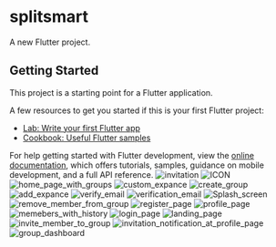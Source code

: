 # splitsmart

A new Flutter project.

## Getting Started

This project is a starting point for a Flutter application.

A few resources to get you started if this is your first Flutter project:

- [Lab: Write your first Flutter app](https://docs.flutter.dev/get-started/codelab)
- [Cookbook: Useful Flutter samples](https://docs.flutter.dev/cookbook)

For help getting started with Flutter development, view the
[online documentation](https://docs.flutter.dev/), which offers tutorials,
samples, guidance on mobile development, and a full API reference.
![invitation](https://github.com/user-attachments/assets/4296f5d1-487e-4807-b7a2-36b2b7633694)
![ICON](https://github.com/user-attachments/assets/4d7525e2-df3a-4cd5-9a84-dbc3dc61acf2)
![home_page_with_groups](https://github.com/user-attachments/assets/b70a294f-1d2d-447e-9adf-20e67f676480)
![custom_expance](https://github.com/user-attachments/assets/f6ab86e5-4a17-4eb6-9a0b-9f8c4a54ddf8)
![create_group](https://github.com/user-attachments/assets/f8957e6c-52e8-46ba-b0b5-006cf4de46ed)
![add_expance](https://github.com/user-attachments/assets/ae8287cf-ad06-44dd-9d05-19dc5cd6cb64)
![verify_email](https://github.com/user-attachments/assets/60ae458d-6af4-4eff-a477-f000b49a5001)
![verification_email](https://github.com/user-attachments/assets/ea47df83-6428-47de-972c-a83a8d3bba15)
![Splash_screen](https://github.com/user-attachments/assets/57d922f4-6cd5-4363-928e-16360a5fe1fe)
![remove_member_from_group](https://github.com/user-attachments/assets/196ab0e3-1aea-4764-b8e8-d0da005cc481)
![register_page](https://github.com/user-attachments/assets/7f07b8c2-1c85-42a2-a992-847a101e0345)
![profile_page](https://github.com/user-attachments/assets/85881292-076a-44ad-afba-b777f8eb0d1a)
![memebers_with_history](https://github.com/user-attachments/assets/6970c229-007e-4696-bcec-61bd548f45e3)
![login_page](https://github.com/user-attachments/assets/884764f3-9f2c-4892-8755-b20108df65a0)
![landing_page](https://github.com/user-attachments/assets/ea2244d8-737c-41eb-8c57-c91baa3cea44)
![invite_member_to_group](https://github.com/user-attachments/assets/278b2ac2-d613-4126-8de8-d7f24b377a3b)
![invitation_notification_at_profile_page](https://github.com/user-attachments/assets/d0a20ffe-a7a9-44aa-b8f1-21698808994a)
![group_dashboard](https://github.com/user-attachments/assets/dd144bef-024c-4858-9845-def2dc52792d)
